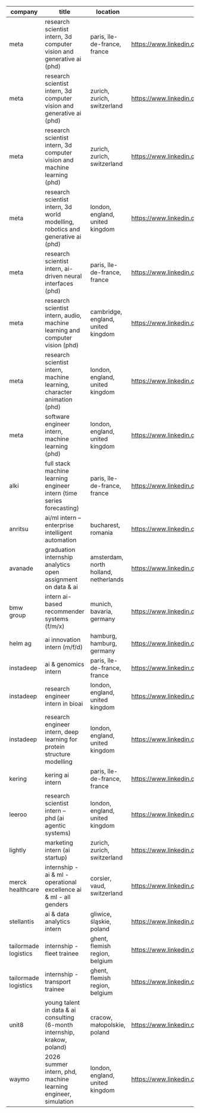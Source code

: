 |company|title|location|link|
|---|---|---|---|
|meta|research scientist intern, 3d computer vision and generative ai (phd)|paris, île-de-france, france|https://www.linkedin.com/jobs/view/4297098959|
|meta|research scientist intern, 3d computer vision and generative ai (phd)|zurich, zurich, switzerland|https://www.linkedin.com/jobs/view/4306506280|
|meta|research scientist intern, 3d computer vision and machine learning (phd)|zurich, zurich, switzerland|https://www.linkedin.com/jobs/view/4297404922|
|meta|research scientist intern, 3d world modelling, robotics and generative ai (phd)|london, england, united kingdom|https://www.linkedin.com/jobs/view/4295889706|
|meta|research scientist intern, ai-driven neural interfaces (phd)|paris, île-de-france, france|https://www.linkedin.com/jobs/view/4292755942|
|meta|research scientist intern, audio, machine learning and computer vision (phd)|cambridge, england, united kingdom|https://www.linkedin.com/jobs/view/4294760052|
|meta|research scientist intern, machine learning, character animation (phd)|london, england, united kingdom|https://www.linkedin.com/jobs/view/4303755722|
|meta|software engineer intern, machine learning (phd)|london, england, united kingdom|https://www.linkedin.com/jobs/view/4306109884|
|alki|full stack machine learning engineer intern (time series forecasting)|paris, île-de-france, france|https://www.linkedin.com/jobs/view/4308935204|
|anritsu|ai/ml intern – enterprise intelligent automation|bucharest, romania|https://www.linkedin.com/jobs/view/4305343452|
|avanade|graduation internship analytics  open assignment on data & ai|amsterdam, north holland, netherlands|https://www.linkedin.com/jobs/view/4300727156|
|bmw group|intern ai-based recommender systems (f/m/x)|munich, bavaria, germany|https://www.linkedin.com/jobs/view/4264451343|
|helm ag|ai innovation intern (m/f/d)|hamburg, hamburg, germany|https://www.linkedin.com/jobs/view/4306619827|
|instadeep|ai & genomics intern|paris, île-de-france, france|https://www.linkedin.com/jobs/view/4303093574|
|instadeep|research engineer intern in bioai|london, england, united kingdom|https://www.linkedin.com/jobs/view/4283928978|
|instadeep|research engineer intern, deep learning for protein structure modelling|london, england, united kingdom|https://www.linkedin.com/jobs/view/4308077226|
|kering|kering ai intern|paris, île-de-france, france|https://www.linkedin.com/jobs/view/4308927560|
|leeroo|research scientist intern – phd (ai agentic systems)|london, england, united kingdom|https://www.linkedin.com/jobs/view/4270923748|
|lightly|marketing intern (ai startup)|zurich, zurich, switzerland|https://www.linkedin.com/jobs/view/4305810490|
|merck healthcare|internship - ai & ml - operational excellence ai & ml - all genders|corsier, vaud, switzerland|https://www.linkedin.com/jobs/view/4289265527|
|stellantis|ai & data analytics intern|gliwice, śląskie, poland|https://www.linkedin.com/jobs/view/4302335936|
|tailormade logistics|internship - fleet trainee|ghent, flemish region, belgium|https://www.linkedin.com/jobs/view/4294716780|
|tailormade logistics|internship - transport trainee|ghent, flemish region, belgium|https://www.linkedin.com/jobs/view/4294709956|
|unit8|young talent in data & ai consulting (6-month internship, krakow, poland)|cracow, małopolskie, poland|https://www.linkedin.com/jobs/view/4307022467|
|waymo|2026 summer intern, phd, machine learning engineer, simulation|london, england, united kingdom|https://www.linkedin.com/jobs/view/4301605050|